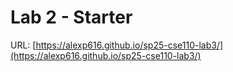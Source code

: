 # Lab 2 - Starter
URL: [https://alexp616.github.io/sp25-cse110-lab3/](https://alexp616.github.io/sp25-cse110-lab3/)